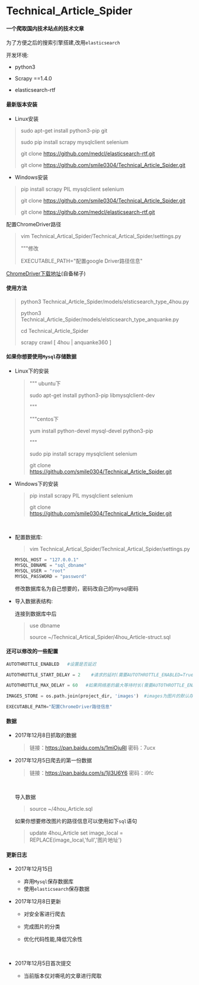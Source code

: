 # Technical_Article_Spider

#### 一个爬取国内技术站点的技术文章

为了方便之后的搜索引擎搭建,改用`elasticsearch`

开发环境:

- python3


- Scrapy ==1.4.0
- elasticsearch-rtf

#### 最新版本安装

- Linux安装

> sudo apt-get install python3-pip git
>
> sudo pip install scrapy mysqlclient selenium
>
> git clone https://github.com/medcl/elasticsearch-rtf.git
>
> git clone https://github.com/smile0304/Technical_Article_Spider.git

- Windows安装

>pip install scrapy PIL mysqlclient selenium
>
>git clone https://github.com/smile0304/Technical_Article_Spider.git
>
>git clone https://github.com/medcl/elasticsearch-rtf.git

配置ChromeDriver路径

> vim Technical_Artical_Spider/Technical_Artical_Spider/settings.py
>
> """修改
>
> EXECUTABLE_PATH="配置google Driver路径信息"

[ChromeDriver下载地址](http://chromedriver.storage.googleapis.com/index.html?path=2.7/)(自备梯子)

#### 使用方法

> python3 Technical_Article_Spider/models/elsticsearch_type_4hou.py
>
> python3 Technical_Article_Spider/models/elsticsearch_type_anquanke.py
>
> cd Technical_Article_Spider
>
> scrapy crawl [ 4hou | anquanke360 ]

#### 如果你想要使用`Mysql`存储数据

- Linux下的安装

  > """ ubuntu下
  >
  > sudo apt-get install python3-pip libmysqlclient-dev
  >
  > """
  >
  > """centos下
  >
  > yum install python-devel mysql-devel python3-pip
  >
  > """
  >
  > sudo pip install scrapy mysqlclient selenium
  >
  > git clone https://github.com/smile0304/Technical_Article_Spider.git



- Windows下的安装

  > pip install scrapy PIL mysqlclient selenium
  >
  > git clone https://github.com/smile0304/Technical_Article_Spider.git

  ​

- 配置数据库:

  > vim Technical_Artical_Spider/Technical_Artical_Spider/settings.py

  ```python
  MYSQL_HOST = "127.0.0.1"
  MYSQL_DBNAME = "sql_dbname"
  MYSQL_USER = "root"
  MYSQL_PASSWORD = "password"
  ```

  修改数据库名为自己想要的，密码改自己的mysql密码

- 导入数据表结构:

  连接到数据库中后

  > use dbname
  >
  > source ~/Technical_Artical_Spider/4hou_Article-struct.sql



#### 还可以修改的一些配置

```python
AUTOTHROTTLE_ENABLED   #设置是否延迟

AUTOTHROTTLE_START_DELAY = 2	#请求的延时(需要AUTOTHROTTLE_ENABLED=True)

AUTOTHROTTLE_MAX_DELAY = 60   #如果网络差的最大等待时长(需要AUTOTHROTTLE_ENABLED=True)

IMAGES_STORE = os.path.join(project_dir, 'images')	#images为图片的默认存放地址

EXECUTABLE_PATH="配置ChromeDriver路径信息"
```



#### 数据

- 2017年12月8日抓取的数据

  > 链接：https://pan.baidu.com/s/1miOjuRI 密码：7ucx


- 2017年12月5日爬去的第一份数据

  > 链接：https://pan.baidu.com/s/1jI3U6Y6 密码：i9fc

  ​

  导入数据

  > source ~/4hou_Article.sql

  如果你想要修改图片的路径信息可以使用如下`sql`语句

  > update 4hou_Article set image_local = REPLACE(image_local,'full','图片地址')

#### 更新日志

- 2017年12月15日
  - 弃用`Mysql`保存数据库
  - 使用`elasticsearch`保存数据


- 2017年12月8日更新
  - 对安全客进行爬去

  - 完成图片的分类

  - 优化代码性能,降低冗余性

    ​
- 2017年12月5日首次提交
  - 当前版本仅对嘶吼的文章进行爬取